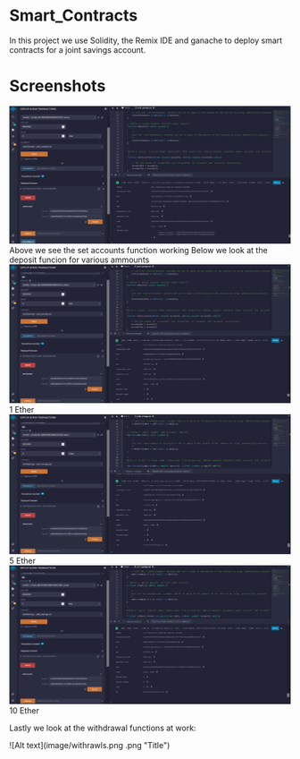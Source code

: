 # Smart_Contracts
In this project we use Solidity, the Remix IDE and ganache to deploy smart contracts for a joint savings account.
# Screenshots
![Alt text](image/setaccounts.png "Title")
Above we see the set accounts function working
Below we look at the deposit funcion for various ammounts 
![Alt text](image/1ether.png "Title")
1 Ether
![Alt text](image/5ether.png "Title")
5 Ether
![Alt text](image/10ether.png "Title")
10 Ether

Lastly we look at the withdrawal functions at work:

![Alt text](image/withrawls.png .png "Title")

